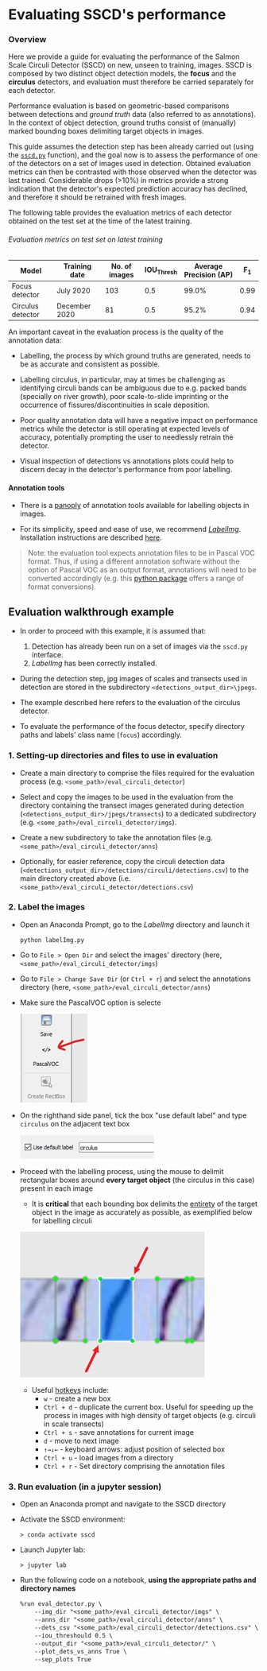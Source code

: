 # Evaluating SSCD's performance

### Overview

Here we provide a guide for evaluating the performance of the Salmon Scale Circuli Detector (SSCD) on new, unseen to training, images. SSCD is composed by two distinct object detection models, the **focus** and the **circulus** detectors, and evaluation must therefore be carried separately for each detector.

Performance evaluation is based on geometric-based comparisons between detections and *ground truth* data (also referred to as annotations). In the context of object detection, ground truths consist of (manually) marked bounding boxes delimiting target objects in images.

This guide assumes the detection step has been already carried out (using the [`sscd.py`](../README.md#how-to-run-sscd)  function), and the goal now is to assess the performance of one of the detectors on a set of images used in detection. Obtained evaluation metrics can then be contrasted with those observed when the detector was last trained. Considerable drops (>10%) in metrics provide a strong indication that the detector's expected prediction accuracy has declined, and therefore it should be retrained with fresh images.

The following table provides the evaluation metrics of each detector obtained on the test set at the time of the latest training.

###### Evaluation metrics on test set on latest training
| Model            | Training date  | No. of images  | IOU<sub>Thresh</sub> | Average Precision (AP) | F<sub>1</sub>   |
|------------------|----------------|----------------|----------------------|------------------------|-----------------|
| Focus detector   | July 2020      | 103            |  0.5                 | 99.0%                  | 0.99            |
| Circulus detector| December 2020  | 81             |  0.5                 | 95.2%                  | 0.94            |



An important caveat in the evaluation process is the quality of the annotation data:

  - Labelling, the process by which ground truths are generated, needs to be as accurate and consistent as possible.

  - Labelling circulus, in particular, may at times be challenging as identifying circuli bands can be ambiguous due to e.g. packed bands (specially on river growth), poor scale-to-slide imprinting or the occurrence of fissures/discontinuities in scale deposition.

  - Poor quality annotation data will have a negative impact on performance metrics while the detector is still operating at expected levels of accuracy, potentially prompting the user to needlessly retrain the detector.

  - Visual inspection of detections vs annotations plots could help to discern decay in the detector's performance from poor labelling.




#### Annotation tools

- There is a [panoply][1] of annotation tools available for labelling objects in images.

- For its simplicity, speed and ease of use, we recommend [*LabelImg*][2]. Installation instructions are described [here][4].

>Note: the evaluation tool expects annotation files to be in Pascal VOC format. Thus, if using a different annotation software  without the option of Pascal VOC as an output format, annotations will need to be converted accordingly (e.g. this [python package][3] offers a range of format conversions).



## Evaluation walkthrough example

  - In order to proceed with this example, it is assumed that:
    1. Detection has already been run on a set of images via the `sscd.py` interface.
    2. *LabelImg* has been correctly installed.


  - During the detection step, jpg images of scales and transects used in detection are stored in the subdirectory `<detections_output_dir>\jpegs`.

  - The example described here refers to the evaluation of the circulus detector.

  - To evaluate the performance of the focus detector, specify directory paths and labels' class name (`focus`) accordingly.


### 1. Setting-up directories and files to use in evaluation

- Create a main directory to comprise the files required for the evaluation process (e.g. `<some_path>/eval_circuli_detector`)

- Select and copy the images to be used in the evaluation from the directory containing the transect images generated during detection (`<detections_output_dir>/jpegs/transects`) to a dedicated subdirectory (e.g. `<some_path>/eval_circuli_detector/imgs`).

- Create a new subdirectory to take the annotation files (e.g. `<some_path>/eval_circuli_detector/anns`)

- Optionally, for easier reference, copy the circuli detection data (`<detections_output_dir>/detections/circuli/detections.csv`) to the main directory created above (i.e. `<some_path>/eval_circuli_detector/detections.csv`)


### 2. Label the images

- Open an Anaconda Prompt, go to the *LabelImg* directory and launch it

  ```
  python labelImg.py
  ```

- Go to `File > Open Dir` and select the images' directory (here, `<some_path>/eval_circuli_detector/imgs`)

- Go to `File > Change Save Dir`  (or `Ctrl + r`) and select the annotations directory (here, `<some_path>/eval_circuli_detector/anns`)

- Make sure the PascalVOC option is selecte

  ![](../docs/images/labelImg_PascalVOC.jpg)

- On the righthand side panel, tick the box "use default label" and type `circulus` on the adjacent text box

  ![](../docs/images/labelImg_default_label.jpg)


- Proceed with the labelling process, using the mouse to delimit rectangular boxes around **every target object** (the circulus in this case) present in each image
  - It is **critical** that each bounding box delimits the <ins>entirety</ins> of the target object in the image as accurately as possible, as exemplified below for labelling circuli

  ![](../docs/images//labelImg_object_delimiting.jpg)

  - Useful [hotkeys](https://github.com/tzutalin/labelImg#hotkeys) include:
    - `w` - create a new box
    - `Ctrl + d` - duplicate the current box. Useful for speeding up the process in images with high density of target objects (e.g. circuli in scale transects)
    - `Ctrl + s` - save annotations for current image
    - `d` - move to next image
    - `↑→↓←` - keyboard arrows: adjust position of selected box
    - `Ctrl + u` - load images from a directory
    - `Ctrl + r` - Set directory comprising the annotation files

### 3. Run evaluation (in a jupyter session)

- Open an Anaconda prompt and navigate to the SSCD directory

- Activate the SSCD environment:

  ```
  > conda activate sscd
  ```

- Launch Jupyter lab:

  ```
  > jupyter lab
  ```

- Run the following code on a notebook, **using the appropriate paths and directory names**

  ```
  %run eval_detector.py \
      --img_dir "<some_path>/eval_circuli_detector/imgs" \
      --anns_dir "<some_path>/eval_circuli_detector/anns" \
      --dets_csv "<some_path>/eval_circuli_detector/detections.csv" \
      --iou_threshould 0.5 \
      --output_dir "<some_path>/eval_circuli_detector/" \
      --plot_dets_vs_anns True \
      --sep_plots True
  ```



[1]: https://www.simonwenkel.com/2019/07/19/list-of-annotation-tools-for-machine-learning-research.html
[2]: https://github.com/tzutalin/labelImg#labelimg
[3]: https://github.com/monocongo/cvdata
[4]: https://github.com/tzutalin/labelImg#windows--anaconda
